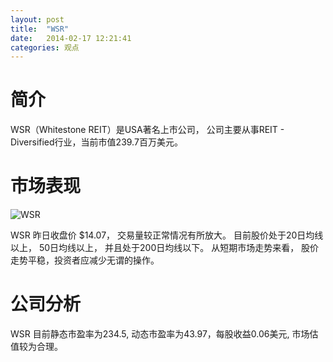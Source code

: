 ```yaml
---
layout: post
title:  "WSR"
date:   2014-02-17 12:21:41
categories: 观点
---
```


# 简介
WSR（Whitestone REIT）是USA著名上市公司，
公司主要从事REIT - Diversified行业，当前市值239.7百万美元。

# 市场表现

![WSR](http://finviz.com/chart.ashx?t=WSR&ty=c&ta=1&p=d&s=l)

WSR 昨日收盘价 $14.07，
交易量较正常情况有所放大。
目前股价处于20日均线以上，
50日均线以上，
并且处于200日均线以下。
从短期市场走势来看，
股价走势平稳，投资者应减少无谓的操作。

# 公司分析
WSR 目前静态市盈率为234.5, 动态市盈率为43.97，每股收益0.06美元,
市场估值较为合理。

